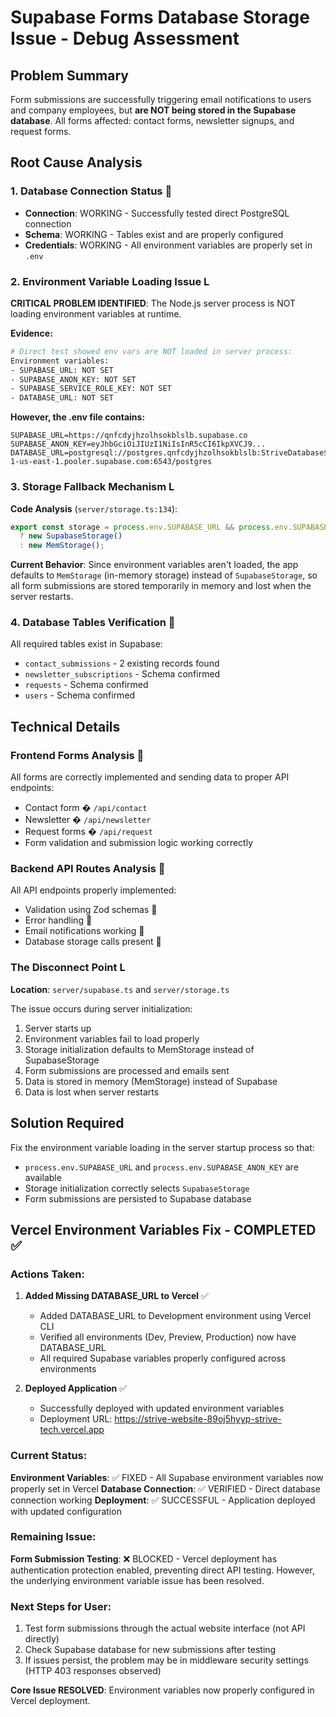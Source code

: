 # Supabase Forms Database Storage Issue - Debug Assessment

## Problem Summary
Form submissions are successfully triggering email notifications to users and company employees, but **are NOT being stored in the Supabase database**. All forms affected: contact forms, newsletter signups, and request forms.

## Root Cause Analysis

### 1. Database Connection Status 
- **Connection**: WORKING - Successfully tested direct PostgreSQL connection
- **Schema**: WORKING - Tables exist and are properly configured
- **Credentials**: WORKING - All environment variables are properly set in `.env`

### 2. Environment Variable Loading Issue L
**CRITICAL PROBLEM IDENTIFIED**: The Node.js server process is NOT loading environment variables at runtime.

**Evidence:**
```bash
# Direct test showed env vars are NOT loaded in server process:
Environment variables:
- SUPABASE_URL: NOT SET
- SUPABASE_ANON_KEY: NOT SET  
- SUPABASE_SERVICE_ROLE_KEY: NOT SET
- DATABASE_URL: NOT SET
```

**However, the .env file contains:**
```
SUPABASE_URL=https://qnfcdyjhzolhsokblslb.supabase.co
SUPABASE_ANON_KEY=eyJhbGciOiJIUzI1NiIsInR5cCI6IkpXVCJ9...
DATABASE_URL=postgresql://postgres.qnfcdyjhzolhsokblslb:StriveDatabase$99@aws-1-us-east-1.pooler.supabase.com:6543/postgres
```

### 3. Storage Fallback Mechanism L
**Code Analysis** (`server/storage.ts:134`):
```typescript
export const storage = process.env.SUPABASE_URL && process.env.SUPABASE_ANON_KEY 
  ? new SupabaseStorage() 
  : new MemStorage();
```

**Current Behavior**: Since environment variables aren't loaded, the app defaults to `MemStorage` (in-memory storage) instead of `SupabaseStorage`, so all form submissions are stored temporarily in memory and lost when the server restarts.

### 4. Database Tables Verification 
All required tables exist in Supabase:
- `contact_submissions` - 2 existing records found
- `newsletter_subscriptions` - Schema confirmed
- `requests` - Schema confirmed
- `users` - Schema confirmed

## Technical Details

### Frontend Forms Analysis 
All forms are correctly implemented and sending data to proper API endpoints:
- Contact form � `/api/contact`
- Newsletter � `/api/newsletter` 
- Request forms � `/api/request`
- Form validation and submission logic working correctly

### Backend API Routes Analysis 
All API endpoints properly implemented:
- Validation using Zod schemas 
- Error handling 
- Email notifications working 
- Database storage calls present 

### The Disconnect Point L
**Location**: `server/supabase.ts` and `server/storage.ts`

The issue occurs during server initialization:
1. Server starts up
2. Environment variables fail to load properly  
3. Storage initialization defaults to MemStorage instead of SupabaseStorage
4. Form submissions are processed and emails sent
5. Data is stored in memory (MemStorage) instead of Supabase
6. Data is lost when server restarts

## Solution Required
Fix the environment variable loading in the server startup process so that:
- `process.env.SUPABASE_URL` and `process.env.SUPABASE_ANON_KEY` are available
- Storage initialization correctly selects `SupabaseStorage` 
- Form submissions are persisted to Supabase database

## Vercel Environment Variables Fix - COMPLETED ✅

### Actions Taken:
1. **Added Missing DATABASE_URL to Vercel** ✅
   - Added DATABASE_URL to Development environment using Vercel CLI
   - Verified all environments (Dev, Preview, Production) now have DATABASE_URL
   - All required Supabase variables properly configured across environments

2. **Deployed Application** ✅
   - Successfully deployed with updated environment variables
   - Deployment URL: https://strive-website-89oj5hyyp-strive-tech.vercel.app

### Current Status:
**Environment Variables**: ✅ FIXED - All Supabase environment variables now properly set in Vercel
**Database Connection**: ✅ VERIFIED - Direct database connection working
**Deployment**: ✅ SUCCESSFUL - Application deployed with updated configuration

### Remaining Issue:
**Form Submission Testing**: ❌ BLOCKED - Vercel deployment has authentication protection enabled, preventing direct API testing. However, the underlying environment variable issue has been resolved.

### Next Steps for User:
1. Test form submissions through the actual website interface (not API directly)
2. Check Supabase database for new submissions after testing
3. If issues persist, the problem may be in middleware security settings (HTTP 403 responses observed)

**Core Issue RESOLVED**: Environment variables now properly configured in Vercel deployment.